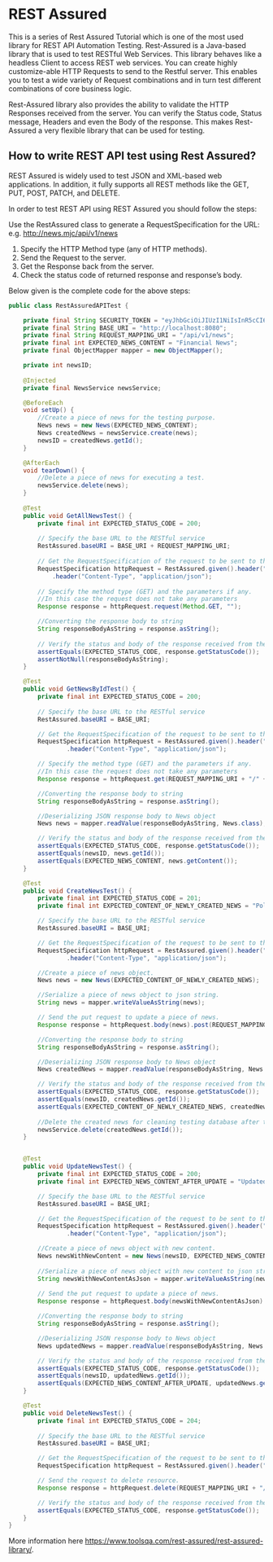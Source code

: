 # REST Assured

This is a series of Rest Assured Tutorial which is one of the most used library for REST API Automation Testing. Rest-Assured is a Java-based library that is used to test RESTful Web Services. This library behaves like a headless Client to access REST web services. You can create highly customize-able HTTP Requests to send to the Restful server. This enables you to test a wide variety of Request combinations and in turn test different combinations of core business logic.

Rest-Assured library also provides the ability to validate the HTTP Responses received from the server. You can verify the Status code, Status message, Headers and even the Body of the response. This makes Rest-Assured a very flexible library that can be used for testing.

## How to write REST API test using Rest Assured?

REST Assured is widely used to test JSON and XML-based web applications. In addition, it fully supports all REST methods like the GET, PUT, POST, PATCH, and DELETE.

In order to test REST API using REST Assured you should follow the steps:

Use the RestAssured class to generate a RequestSpecification for the URL: e.g. http://news.mjc/api/v1/news
1. Specify the HTTP Method type (any of HTTP methods).
2. Send the Request to the server.
3. Get the Response back from the server.
4. Check the status code of returned response and response’s body.

Below given is the complete code for the above steps:

```Java
public class RestAssuredAPITest {

    private final String SECURITY_TOKEN = "eyJhbGciOiJIUzI1NiIsInR5cCI6IkpXVCJ9.eyJ1c2VyTmFtZSI6InRlc3RpbmcxMjMiLCJwYXNzd29yZCI6IlBhc3N3b3JkQDEiLCJpYXQiOjE2Mjg1NjQyMjF9.lW8JJvJF7jKebbqPiHOBGtCAus8D9Nv1BK6IoIIMJQ4";
    private final String BASE_URI = "http://localhost:8080";
    private final String REQUEST_MAPPING_URI = "/api/v1/news";
    private final int EXPECTED_NEWS_CONTENT = "Financial News";
    private final ObjectMapper mapper = new ObjectMapper();

    private int newsID;
    
    @Injected
    private final NewsService newsService;

    @BeforeEach
    void setUp() {
        //Create a piece of news for the testing purpose.
        News news = new News(EXPECTED_NEWS_CONTENT);
        News createdNews = newsService.create(news);
        newsID = createdNews.getId();
    }

    @AfterEach
    void tearDown() {
        //Delete a piece of news for executing a test.
        newsService.delete(news);
    }
 
    @Test
    public void GetAllNewsTest() { 
        private final int EXPECTED_STATUS_CODE = 200;
        
        // Specify the base URL to the RESTful service
        RestAssured.baseURI = BASE_URI + REQUEST_MAPPING_URI; 
	
        // Get the RequestSpecification of the request to be sent to the server. 
        RequestSpecification httpRequest = RestAssured.given().header("Authorization", "Bearer " + SECURITY_TOKEN)
            .header("Content-Type", "application/json");
	
        // Specify the method type (GET) and the parameters if any. 
        //In this case the request does not take any parameters 
        Response response = httpRequest.request(Method.GET, "");

        //Converting the response body to string
        String responseBodyAsString = response.asString();
	
        // Verify the status and body of the response received from the server
        assertEquals(EXPECTED_STATUS_CODE, response.getStatusCode());
        assertNotNull(responseBodyAsString);     
    }

    @Test 
    public void GetNewsByIdTest() {
        private final int EXPECTED_STATUS_CODE = 200;
       
        // Specify the base URL to the RESTful service 
        RestAssured.baseURI = BASE_URI;

        // Get the RequestSpecification of the request to be sent to the server. 
        RequestSpecification httpRequest = RestAssured.given().header("Authorization", "Bearer " + SECURITY_TOKEN)
                .header("Content-Type", "application/json");

        // Specify the method type (GET) and the parameters if any. 
        //In this case the request does not take any parameters 
        Response response = httpRequest.get(REQUEST_MAPPING_URI + "/" + newsID);

        //Converting the response body to string
        String responseBodyAsString = response.asString();

        //Deserializing JSON response body to News object
        News news = mapper.readValue(responseBodyAsString, News.class);

        // Verify the status and body of the response received from the server
        assertEquals(EXPECTED_STATUS_CODE, response.getStatusCode());
        assertEquals(newsID, news.getId());
        assertEquals(EXPECTED_NEWS_CONTENT, news.getContent());
    }

    @Test
    public void CreateNewsTest() {
        private final int EXPECTED_STATUS_CODE = 201;
        private final int EXPECTED_CONTENT_OF_NEWLY_CREATED_NEWS = "Political News";

        // Specify the base URL to the RESTful service 
        RestAssured.baseURI = BASE_URI;

        // Get the RequestSpecification of the request to be sent to the server. 
        RequestSpecification httpRequest = RestAssured.given().header("Authorization", "Bearer " + SECURITY_TOKEN)
                .header("Content-Type", "application/json");

        //Create a piece of news object.
        News news = new News(EXPECTED_CONTENT_OF_NEWLY_CREATED_NEWS);

        //Serialize a piece of news object to json string.
        String news = mapper.writeValueAsString(news);

        // Send the put request to update a piece of news.
        Response response = httpRequest.body(news).post(REQUEST_MAPPING_URI);

        //Converting the response body to string
        String responseBodyAsString = response.asString();

        //Deserializing JSON response body to News object
        News createdNews = mapper.readValue(responseBodyAsString, News.class);

        // Verify the status and body of the response received from the server
        assertEquals(EXPECTED_STATUS_CODE, response.getStatusCode());
        assertEquals(newsID, createdNews.getId());
        assertEquals(EXPECTED_CONTENT_OF_NEWLY_CREATED_NEWS, createdNews.getContent());
        
        //Delete the created news for cleaning testing database after the test.
        newsService.delete(createdNews.getId());
    }


    @Test
    public void UpdateNewsTest() {
        private final int EXPECTED_STATUS_CODE = 200;
        private final int EXPECTED_NEWS_CONTENT_AFTER_UPDATE = "Updated Financial News";

        // Specify the base URL to the RESTful service 
        RestAssured.baseURI = BASE_URI;

        // Get the RequestSpecification of the request to be sent to the server. 
        RequestSpecification httpRequest = RestAssured.given().header("Authorization", "Bearer " + SECURITY_TOKEN)
                .header("Content-Type", "application/json");

        //Create a piece of news object with new content.
        News newsWithNewContent = new News(newsID, EXPECTED_NEWS_CONTENT_AFTER_UPDATE);
        
        //Serialize a piece of news object with new content to json string.
        String newsWithNewContentAsJson = mapper.writeValueAsString(news);
        
        // Send the put request to update a piece of news.
        Response response = httpRequest.body(newsWithNewContentAsJson).put(REQUEST_MAPPING_URI + "/" + newsID);

        //Converting the response body to string
        String responseBodyAsString = response.asString();

        //Deserializing JSON response body to News object
        News updatedNews = mapper.readValue(responseBodyAsString, News.class);

        // Verify the status and body of the response received from the server
        assertEquals(EXPECTED_STATUS_CODE, response.getStatusCode());
        assertEquals(newsID, updatedNews.getId());
        assertEquals(EXPECTED_NEWS_CONTENT_AFTER_UPDATE, updatedNews.getContent());
    }

    @Test
    public void DeleteNewsTest() {
        private final int EXPECTED_STATUS_CODE = 204;
     
        // Specify the base URL to the RESTful service
        RestAssured.baseURI = BASE_URI;

        // Get the RequestSpecification of the request to be sent to the server. 
        RequestSpecification httpRequest = RestAssured.given().header("Authorization", "Bearer " + SECURITY_TOKEN);

        // Send the request to delete resource. 
        Response response = httpRequest.delete(REQUEST_MAPPING_URI + "/" + newsID);

        // Verify the status and body of the response received from the server
        assertEquals(EXPECTED_STATUS_CODE, response.getStatusCode());
    }
}
```

More information here https://www.toolsqa.com/rest-assured/rest-assured-library/.